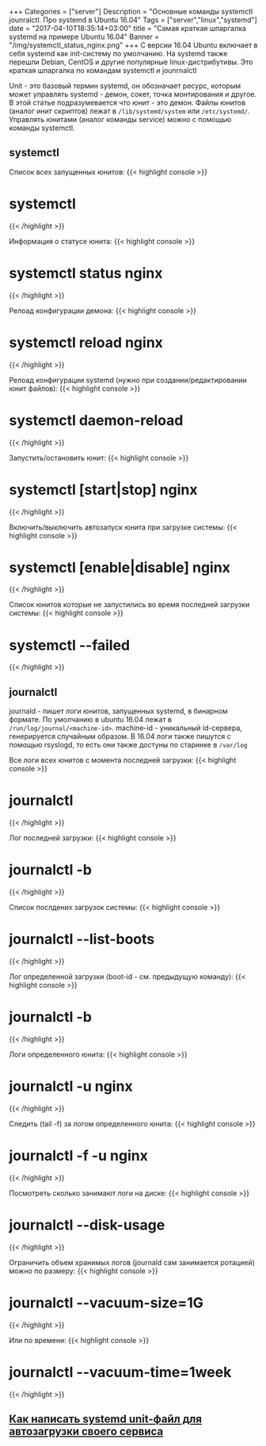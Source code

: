 +++
Categories = ["server"]
Description = "Основные команды systemctl jounralctl. Про systemd в Ubuntu 16.04"
Tags = ["server","linux","systemd"]
date = "2017-04-10T18:35:14+03:00"
title = "Самая краткая шпаргалка systemd на примере Ubuntu 16.04"
Banner = "/img/systemctl_status_nginx.png"
+++
С версии 16.04 Ubuntu включает в себя systemd как init-систему по умолчанию. На systemd также перешли Debian, CentOS и другие популярные linux-дистрибутивы. Это краткая шпаргалка по командам systemctl и jounrnalctl

<!--more-->

Unit - это базовый термин systemd, он обозначает ресурс, которым может управлять systemd - демон, сокет, точка монтирования и другое. В этой статье подразумевается что юнит - это демон. Файлы юнитов (аналог инит скриптов) лежат в ```/lib/systemd/system``` или ```/etc/systemd/```. Управлять юнитами (аналог команды service) можно с помощью команды systemctl. 

## systemctl

Список всех запущенных юнитов:
{{< highlight console >}}
# systemctl
{{< /highlight >}}

Информация о статусе юнита:
{{< highlight console >}}
# systemctl status nginx
{{< /highlight >}}

Релоад конфигурации демона:
{{< highlight console >}}
# systemctl reload nginx
{{< /highlight >}}

Релоад конфигурации systemd (нужно при создании/редактировании юнит файлов):
{{< highlight console >}}
# systemctl daemon-reload
{{< /highlight >}}


Запустить/остановить юнит:
{{< highlight console >}}
# systemctl [start|stop] nginx
{{< /highlight >}}

Включить/выключить автозапуск юнита при загрузке системы:
{{< highlight console >}}
# systemctl [enable|disable] nginx
{{< /highlight >}}

Список юнитов которые не запустились во время последней загрузки системы:
{{< highlight console >}}
# systemctl --failed
{{< /highlight >}}

## journalctl

journald - пишет логи юнитов, запущенных systemd, в бинарном формате. По умолчанию в ubuntu 16.04 лежат в ```/run/log/journal/<machine-id>```. machine-id - уникальный id-сервера, генерируется случайным образом. В 16.04 логи также пишутся с помощью rsyslogd, то есть они также достуны по старинке в ```/var/log```

Все логи всех юнитов с момента последней загрузки:
{{< highlight console >}}
# journalctl
{{< /highlight >}}

Лог последней загрузки:
{{< highlight console >}}
# journalctl -b
{{< /highlight >}}

Список послдених загрузок системы:
{{< highlight console >}}
# journalctl --list-boots
{{< /highlight >}}

Лог определенной загрузки (boot-id - см. предыдущую команду):
{{< highlight console >}}
# journalctl -b <boot-id>
{{< /highlight >}}

Логи определенного юнита:
{{< highlight console >}}
# journalctl -u nginx
{{< /highlight >}}

Следить (tail -f) за логом определенного юнита:
{{< highlight console >}}
# journalctl -f -u nginx
{{< /highlight >}}

Посмотреть сколько занимают логи на диске:
{{< highlight console >}}
# journalctl --disk-usage
{{< /highlight >}}

Ограничить объем хранимых логов (journald сам занимается ротацией) можно по размеру:
{{< highlight console >}}
# journalctl --vacuum-size=1G
{{< /highlight >}}

Или по времени:
{{< highlight console >}}
# journalctl --vacuum-time=1week
{{< /highlight >}}



## [Как написать systemd unit-файл для автозагрузки своего сервиса](/post/systemd-unit-ubuntu/)

